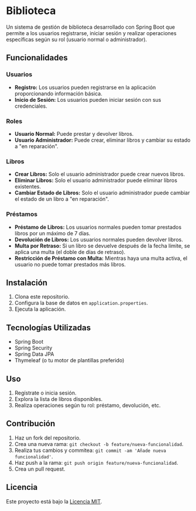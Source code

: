 
# Biblioteca 

Un sistema de gestión de biblioteca desarrollado con Spring Boot que permite a los usuarios registrarse, iniciar sesión y realizar operaciones específicas según su rol (usuario normal o administrador).

## Funcionalidades

### Usuarios

- **Registro:** Los usuarios pueden registrarse en la aplicación proporcionando información básica.
- **Inicio de Sesión:** Los usuarios pueden iniciar sesión con sus credenciales.

### Roles

- **Usuario Normal:** Puede prestar y devolver libros.
- **Usuario Administrador:** Puede crear, eliminar libros y cambiar su estado a "en reparación".

### Libros

- **Crear Libros:** Solo el usuario administrador puede crear nuevos libros.
- **Eliminar Libros:** Solo el usuario administrador puede eliminar libros existentes.
- **Cambiar Estado de Libros:** Solo el usuario administrador puede cambiar el estado de un libro a "en reparación".

### Préstamos

- **Préstamo de Libros:** Los usuarios normales pueden tomar prestados libros por un máximo de 7 días.
- **Devolución de Libros:** Los usuarios normales pueden devolver libros.
- **Multa por Retraso:** Si un libro se devuelve después de la fecha límite, se aplica una multa (el doble de días de retraso).
- **Restricción de Préstamo con Multa:** Mientras haya una multa activa, el usuario no puede tomar prestados más libros.

## Instalación

1. Clona este repositorio.
2. Configura la base de datos en `application.properties`.
3. Ejecuta la aplicación.

## Tecnologías Utilizadas

- Spring Boot
- Spring Security
- Spring Data JPA
- Thymeleaf (o tu motor de plantillas preferido)

## Uso

1. Regístrate o inicia sesión.
2. Explora la lista de libros disponibles.
3. Realiza operaciones según tu rol: préstamo, devolución, etc.

## Contribución

1. Haz un fork del repositorio.
2. Crea una nueva rama: `git checkout -b feature/nueva-funcionalidad`.
3. Realiza tus cambios y commitea: `git commit -am 'Añade nueva funcionalidad'`.
4. Haz push a la rama: `git push origin feature/nueva-funcionalidad`.
5. Crea un pull request.

## Licencia

Este proyecto está bajo la [Licencia MIT](LICENSE).
